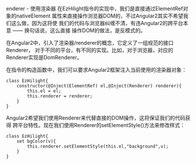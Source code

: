 enderer - 使用渲染器
在EzHilight指令的实现中，我们是直接通过ElementRef对象的nativeElement 属性来直接操作浏览器DOM的，不过Angular2其实不希望我们这么做，因为这将使 我们的代码与浏览器纠缠不清，有违Angular2的跨平台本意 —— 换句话说，这么直接 操作DOM的做法，是反模式的。

在Angular2中，引入了渲染器/renderer的概念，它定义了一组规范的接口Renderer， 对于不同的平台，有不同的实现。比如，对于浏览器，对应的Renderer实现是DomRenderer。

在指令的构造函数中，我们可以要求Angular2框架注入当前使用的渲染器对象：

    class EzHilight{
        constructor(@Inject(ElementRef) el,@Inject(Renderer) renderer){
            this.el = el;
            this.renderer = renderer;
        }
    }
Angular2希望我们使用Renderer来代替直接的DOM操作，这将保证我们的代码获得 跨平台特性。现在我们使用Renderer的setElementStyle()方法来修改样式：

    class EzHilight{
        set bgColor(v){
            this.renderer.setElementStyle(this.el,"background",v);
        }
    }